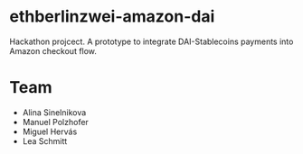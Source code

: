 # ethberlinzwei-amazon-dai
Hackathon projcect. A prototype to integrate DAI-Stablecoins payments into Amazon checkout flow.

# Team
- Alina Sinelnikova
- Manuel Polzhofer
- Miguel Hervás 
- Lea Schmitt
